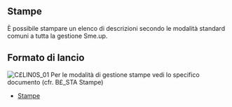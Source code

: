 ## Stampe
È possibile stampare un elenco di descrizioni secondo le modalità standard comuni a tutta la gestione Sme.up.
## Formato di lancio
![C£LIN0S_01](http://doc.smeup.com/immagini/MBDOC_OGG-P_C£LIN0S/CXLIN0S_01.png)
Per le modalità di gestione stampe vedi lo specifico documento (cfr. B£_STA Stampe)
- [Stampe](Sorgenti/DOC_OPE/TA/B£AMO/B£_STA)
